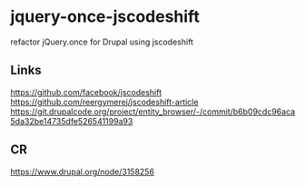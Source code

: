 # jquery-once-jscodeshift

refactor jQuery.once for Drupal using jscodeshift

## Links

https://github.com/facebook/jscodeshift
https://github.com/reergymerej/jscodeshift-article
https://git.drupalcode.org/project/entity_browser/-/commit/b6b09cdc96aca5da32be14735dfe526541199a93

## CR

https://www.drupal.org/node/3158256